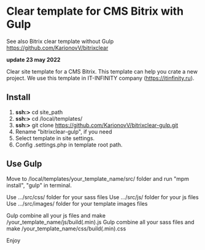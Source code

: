 # Clear template for CMS Bitrix with Gulp


See also Bitrix clear template without Gulp https://github.com/KarionovV/bitrixclear

**update 23 may 2022**

Clear site template for a CMS Bitrix. This template can help you crate a new project.
We use this template in IT-INFINITY company (https://itinfinity.ru).

## Install
1. **ssh:>** cd site_path
2. **ssh:>** cd /local/templates/
3. **ssh:>** git clone https://github.com/KarionovV/bitrixclear-gulp.git
4. Rename "bitrixclear-gulp", if you need
5. Select template in site settings.
6. Config .settings.php in template root path.

## Use Gulp
Move to /local/templates/your_template_name/src/ folder and run "mpm install", "gulp" in terminal.

Use .../src/css/ folder for your sass files
Use .../src/js/ folder for your js files
Use .../src/images/ folder for your template images files

Gulp combine all your js files and make /your_template_name/js/build(.min).js
Gulp combine all your sass files and make /your_template_name/css/build(.min).css


Enjoy